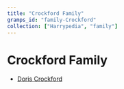 ```yaml
---
title: "Crockford Family"
gramps_id: "family-Crockford"
collection: ["Harrypedia", "family"]
---
```


# Crockford Family

- [Doris Crockford](/Harrypedia/people/Crockford/Doris/)
